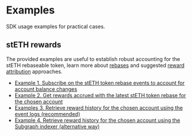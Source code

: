 # Examples

SDK usage examples for practical cases.

## stETH rewards

The provided examples are useful to establish robust accounting for the stETH rebaseable token, learn more about [rebases](https://docs.lido.fi/contracts/lido/#rebase) and suggested [reward attribution](https://hackmd.io/@lido/rewards-attribution) approaches.

- [Example 1. Subscribe on the stETH token rebase events to account for account balance changes](rewards/README.md#subscribe-rebase-event)
- [Example 2. Get rewards accrued with the latest stETH token rebase for the chosen account](rewards/README.md#last-rebase-event)
- [Examples 3. Retrieve reward history for the chosen account using the event logs (recommended)](rewards/README.md#calculating-rewards-from-on-chain-without-calculating-using-the-formula)
- [Example 4. Retrieve reward history for the chosen account using the Subgraph indexer (alternative way)](rewards/README.md#calculating-information-about-rewards-from-off-chain-without-calculating-using-the-formula)
